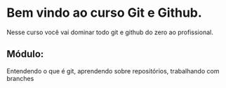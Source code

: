 # Bem vindo ao curso Git e Github.
Nesse curso você vai dominar todo git e github do zero ao profissional.

## Módulo:
Entendendo o que é git, aprendendo sobre repositórios, trabalhando com branches

